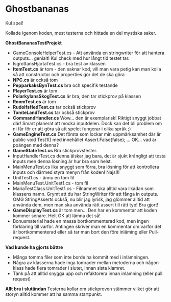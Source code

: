 # Ghostbananas

Kul spel!

Kollade igenom koden, mest testerna och hittade en del mystiska saker.


**GhostBananasTestProjekt**
- GameConsoleHelperTest.cs - Att använda en stringwriter för att hantera outputs… genialt! Kul check med hur långt tid testet tar.
- IsgrottansHjartaTest.cs - bra test av klassen
- **ItemTest.cs** är tom - den saknar kod, vill man vara petig kan man kolla så att constructor och properties gör det de ska göra
- **NPC.cs** är också tom
- **PepparkaksBynTest.cs** bra och specifik testande
- **PlayerTest.cs** är tom
- **PolarkylansSkogTest.cs** är bra, den tar stickprov på klassen
- **RoomTest.cs** är tom
- **RudolfsHedTest.cs** tar också stickprov
- **TomteLandTest.cs** tar också stickprov
- **CommandHandler.cs** Wow… den är exemplarisk! Riktigt snyggt jobbat där! Smart planerat att mocka inputdelen. Dock kan det bli problem om ni får för er att göra så att spelet fungerar i olika språk ;)
- **GameEngineTest.cs** Det första som lockar min uppmärksamhet där är public void Test1() med innehållet Assert.False(false); … OK… vad är poängen med denna?
- **GameStateTest.cs** Bra stickprovstester.
- InputHandlerTest.cs denna älskar jag bara, det är sjukt krångligt att testa inputs men denna lösning är hur bra som helst.
- MainMenuTest.cs lika snyggt som förra, bra lösning för att kontrollera inputs och därmed styra menyn från koden! Najs!!!
- UnitTest1.cs - ännu en tom fil
- MainMenuTest.UnitTest1.cs - tom fil
- MariaTestClass.UnitTest1.cs - Filnamnet ska alltid vara likadan som klassens namn. Grymt att du har StringWriter för att fånga in outputs. OMG StringAsserts också, nu blir jag lyrisk, jag glömmer alltid att använda dem, men man ska använda rätt assert till rätt typ! Bra gjort!
- **GameDisplayTest.cs** är tom men… Den har en kommentar att koden kommer senare. Helt OK att lämna det så!
- Bonusmaterial hade en massa bortkommenterad kod, men ingen förklaring till varför. Antingen skriver man en kommentar om varför det är bortkommenterad eller så tar man bort den före inläming eller Pull-request.

**Vad kunde ha gjorts bättre**
- Många tomma filer som inte borde ha kommit med i inlämningen.
- Några av klasserna hade inga tomrader mellan metoderna och någon klass hade flera tomrader i slutet, innan sista klamret.
- Tänk på att alltid snygga upp och refaktorera innan inlämning (eller pull request)

**Allt bra i slutändan**
Testerna kollar om stickproven stämmer vilket gör att storyn alltid kommer att ha samma startpunkt. 
 